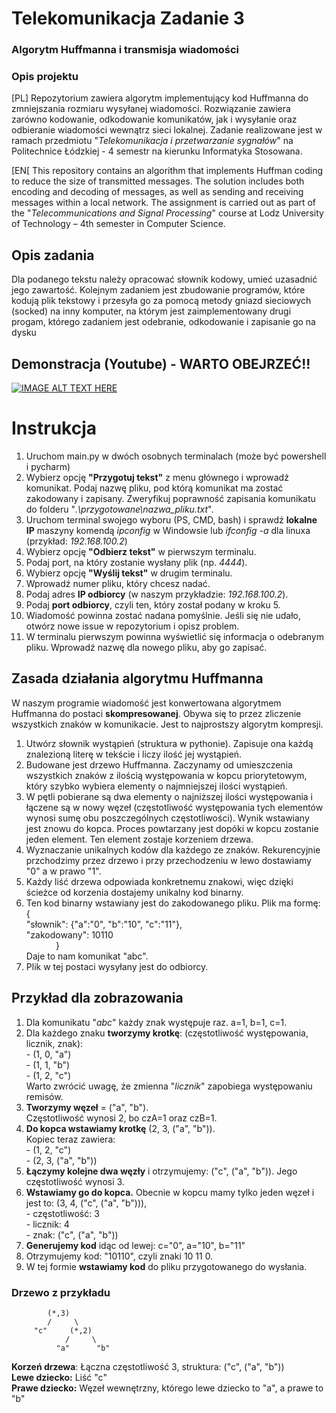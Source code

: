 # Telekomunikacja Zadanie 3
### Algorytm Huffmanna i transmisja wiadomości
### Opis projektu
[PL] Repozytorium zawiera algorytm implementujący kod Huffmanna do zmniejszania rozmiaru wysyłanej wiadomości. Rozwiązanie zawiera zarówno kodowanie, odkodowanie komunikatów, jak i wysyłanie oraz odbieranie wiadomości wewnątrz sieci lokalnej. Zadanie realizowane jest w ramach przedmiotu "*Telekomunikacja i przetwarzanie sygnałów*" na Politechnice Łódzkiej - 4 semestr na kierunku Informatyka Stosowana.

[EN[ This repository contains an algorithm that implements Huffman coding to reduce the size of transmitted messages. The solution includes both encoding and decoding of messages, as well as sending and receiving messages within a local network. The assignment is carried out as part of the "*Telecommunications and Signal Processing*" course at Lodz University of Technology – 4th semester in Computer Science.

## Opis zadania
Dla podanego tekstu należy opracować słownik kodowy, umieć uzasadnić jego zawartość. Kolejnym zadaniem jest zbudowanie programów, które kodują plik tekstowy i przesyła go za pomocą metody gniazd sieciowych (socked) na inny komputer, na którym jest zaimplementowany drugi progam, którego zadaniem jest odebranie, odkodowanie i zapisanie go na dysku

## Demonstracja (Youtube) - WARTO OBEJRZEĆ!!
[![IMAGE ALT TEXT HERE](https://img.youtube.com/vi/zWzLEwuVgTQ/0.jpg)](https://www.youtube.com/watch?v=zWzLEwuVgTQ)

# Instrukcja
1. Uruchom main.py w dwóch osobnych terminalach (może być powershell i pycharm)
2. Wybierz opcję **"Przygotuj tekst"** z menu głównego i wprowadź komunikat. Podaj nazwę pliku, pod którą komunikat ma zostać zakodowany i zapisany. Zweryfikuj poprawność zapisania komunikatu do folderu "*.\przygotowane\nazwa_pliku.txt*".
3. Uruchom terminal swojego wyboru (PS, CMD, bash) i sprawdź **lokalne IP** maszyny komendą *ipconfig* w Windowsie lub *ifconfig -a* dla linuxa (przykład: *192.168.100.2*)
4. Wybierz opcję **"Odbierz tekst"** w pierwszym terminalu. 
5. Podaj port, na który zostanie wysłany plik (np. *4444*).
6. Wybierz opcję **"Wyślij tekst"** w drugim terminalu.
7. Wprowadź numer pliku, który chcesz nadać.
8. Podaj adres **IP odbiorcy** (w naszym przykładzie: *192.168.100.2*).
9. Podaj **port odbiorcy**, czyli ten, który został podany w kroku 5.
10. Wiadomość powinna zostać nadana pomyślnie. Jeśli się nie udało, otwórz nowe issue w repozytorium i opisz problem.
11. W terminalu pierwszym powinna wyświetlić się informacja o odebranym pliku. Wprowadź nazwę dla nowego pliku, aby go zapisać.

## Zasada działania algorytmu Huffmanna
W naszym programie wiadomość jest konwertowana algorytmem Huffmanna do postaci **skompresowanej**. Obywa się to przez zliczenie wszystkich znaków w komunikacie. Jest to najprostszy algorytm kompresji.
1. Utwórz słownik wystąpień (struktura w pythonie). Zapisuje ona każdą znalezioną literę w tekście i liczy ilość jej wystąpień.
2. Budowane jest drzewo Huffmanna. Zaczynamy od umieszczenia wszystkich znaków z ilością występowania w kopcu priorytetowym, który szybko wybiera elementy o najmniejszej ilości wystąpień.
3. W pętli pobierane są dwa elementy o najniższej ilości występowania i łączene są w nowy węzeł (częstotliwość występowania tych elementów wynosi sumę obu poszczególnych częstotliwości). Wynik wstawiany jest znowu do kopca. Proces powtarzany jest dopóki w kopcu zostanie jeden element. Ten element zostaje korzeniem drzewa.
4. Wyznaczanie unikalnych kodów dla każdego ze znaków. Rekurencyjnie przchodzimy przez drzewo i przy przechodzeniu w lewo dostawiamy "0" a w prawo "1".
5. Każdy liść drzewa odpowiada konkretnemu znakowi, więc dzięki ścieżce od korzenia dostajemy unikalny kod binarny.
6. Ten kod binarny wstawiany jest do zakodowanego pliku. Plik ma formę:<br />{<br />"słownik": {"a":"0", "b":"10", "c":"11"},<br />"zakodowany": 10110<br />&nbsp;&nbsp;&nbsp;&nbsp;&nbsp;&nbsp;&nbsp;&nbsp;&nbsp;&nbsp;&nbsp;&nbsp;}<br /> Daje to nam komunikat "abc".
7. Plik w tej postaci wysyłany jest do odbiorcy.

## Przykład dla zobrazowania
1. Dla komunikatu "*abc*" każdy znak występuje raz. a=1, b=1, c=1.
2. Dla każdego znaku **tworzymy krotkę**: (częstotliwość występowania, licznik, znak):<br />- (1, 0, "a")<br />- (1, 1, "b")<br />- (1, 2, "c")<br />Warto zwrócić uwagę, że zmienna "*licznik*" zapobiega występowaniu remisów.
3. **Tworzymy węzeł** = ("a", "b").<br />Częstotliwość wynosi 2, bo czA=1 oraz czB=1.
4. **Do kopca wstawiamy krotkę** (2, 3, ("a", "b")).<br />Kopiec teraz zawiera:<br />- (1, 2, "c")<br />- (2, 3, ("a", "b"))
5. **Łączymy kolejne dwa węzły** i otrzymujemy: ("c", ("a", "b")). Jego częstotliwość wynosi 3.
6. **Wstawiamy go do kopca.** Obecnie w kopcu mamy tylko jeden węzeł i jest to: (3, 4, ("c", ("a", "b"))),<br />- częstotliwość: 3<br />- licznik: 4<br />- znak: ("c", ("a", "b"))
7. **Generujemy kod** idąc od lewej: c="0", a="10", b="11"
8. Otrzymujemy kod: "10110", czyli znaki 10 11 0.
9. W tej formie **wstawiamy kod** do pliku przygotowanego do wysłania.

### Drzewo z przykładu
            (*,3)
            /     \
         "c"     (*,2)
                /     \
              "a"      "b"

**Korzeń drzewa**: Łączna częstotliwość 3, struktura: ("c", ("a", "b"))<br />**Lewe dziecko:** Liść "c"<br />**Prawe dziecko:** Węzeł wewnętrzny, którego lewe dziecko to "a", a prawe to "b"
